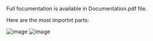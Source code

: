 Full focumentation is available in Documentation.pdf file.

Here are the most importnt parts:

![image](https://github.com/user-attachments/assets/1c3160c1-7bdc-456f-b3e9-509ecca2793c)
![image](https://github.com/user-attachments/assets/99c58aea-04ed-48ef-9b9d-c371bb72c472)
